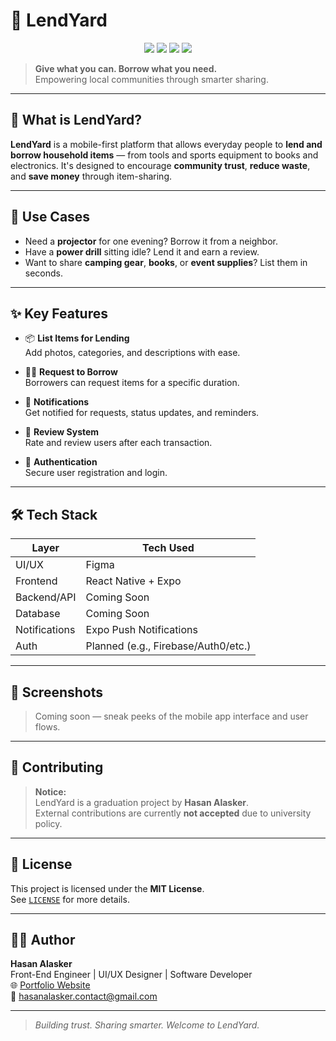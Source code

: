 # 🌿 LendYard

<p align="center">
  <img src="https://img.shields.io/badge/Built%20With-React%20Native-61dafb?style=for-the-badge&logo=react&logoColor=white" />
  <img src="https://img.shields.io/badge/Powered%20By-Expo-000020?style=for-the-badge&logo=expo&logoColor=white" />
  <img src="https://img.shields.io/badge/License-MIT-yellow.svg?style=for-the-badge" />
  <img src="https://img.shields.io/badge/Open--Source-Yes-brightgreen?style=for-the-badge" />
</p>

> **Give what you can. Borrow what you need.**  
> Empowering local communities through smarter sharing.

---

## 📱 What is LendYard?

**LendYard** is a mobile-first platform that allows everyday people to **lend and borrow household items** — from tools and sports equipment to books and electronics. It's designed to encourage **community trust**, **reduce waste**, and **save money** through item-sharing.

---

## 🎯 Use Cases

- Need a **projector** for one evening? Borrow it from a neighbor.
- Have a **power drill** sitting idle? Lend it and earn a review.
- Want to share **camping gear**, **books**, or **event supplies**? List them in seconds.

---

## ✨ Key Features

- 📦 **List Items for Lending**  
  Add photos, categories, and descriptions with ease.

- 🙋‍♂️ **Request to Borrow**  
  Borrowers can request items for a specific duration.

- 💬 **Notifications**  
  Get notified for requests, status updates, and reminders.

- 🌟 **Review System**  
  Rate and review users after each transaction.

- 🔐 **Authentication**  
  Secure user registration and login.

---

## 🛠 Tech Stack

| Layer        | Tech Used                |
|--------------|--------------------------|
| UI/UX        | Figma                    |
| Frontend     | React Native + Expo      |
| Backend/API  | Coming Soon              |
| Database     | Coming Soon              |
| Notifications| Expo Push Notifications  |
| Auth         | Planned (e.g., Firebase/Auth0/etc.) |

---

## 📸 Screenshots

> Coming soon — sneak peeks of the mobile app interface and user flows.

---

## 🚫 Contributing

> **Notice:**  
> LendYard is a graduation project by **Hasan Alasker**.  
> External contributions are currently **not accepted** due to university policy.

---

## 📄 License

This project is licensed under the **MIT License**.  
See [`LICENSE`]([./LICENSE](https://opensource.org/licenses/MIT)) for more details.

---

## 👨‍💻 Author

**Hasan Alasker**  
Front-End Engineer | UI/UX Designer | Software Developer  
🌐 [Portfolio Website](https://hasan-alasker.netlify.app)  
📧 [hasanalasker.contact@gmail.com](mailto:hasanalasker.contact@gmail.com)

---

> *Building trust. Sharing smarter. Welcome to LendYard.*
